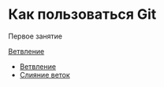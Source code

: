 # Как пользоваться Git
Первое занятие

[Ветвление](./branch_help.md)
- [Ветвление](./branch_help.md)
- [Слияние веток](./merge_help.md)
